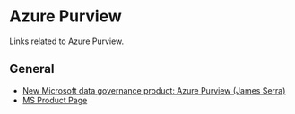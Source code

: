 # Azure Purview
Links related to Azure Purview.

## General
- [New Microsoft data governance product: Azure Purview (James Serra)](http://www.jamesserra.com/archive/2020/12/new-product-azure-purview/)
- [MS Product Page](https://azure.microsoft.com/en-us/services/purview/)